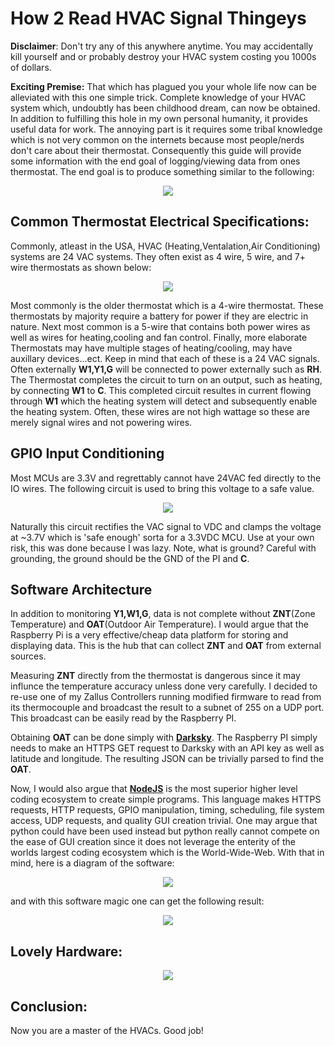# How 2 Read HVAC Signal Thingeys

**Disclaimer**: Don't try any of this anywhere anytime. You may accidentally kill yourself and or probably destroy your HVAC system costing you 1000s of dollars. 

**Exciting Premise:** That which has plagued you your whole life now can be alleviated with this one simple trick. Complete knowledge of your HVAC system which, undoubtly has been childhood dream, can now be obtained. In addition to fulfilling this hole in my own personal humanity, it provides useful data for work. The annoying part is it requires some tribal knowledge which is not very common on the internets because most people/nerds don't care about their thermostat. Consequently this guide will provide some information with the end goal of logging/viewing data from ones thermostat.  The end goal is to produce something similar to the following: 

<p align="center">
    <img src ="Images/EndSystem.PNG">
</p>

## Common Thermostat Electrical Specifications:
Commonly, atleast in the USA, HVAC (Heating,Ventalation,Air Conditioning) systems are 24 VAC systems. They often exist as 4 wire, 5 wire, and 7+ wire thermostats as shown below:

<p align="center">
    <img src ="Images/HVAC.PNG">
</p>

Most commonly is the older thermostat which is a 4-wire thermostat. These thermostats by majority require a battery for power if they are electric in nature. Next most common is a 5-wire that contains both power wires as well as wires for heating,cooling and fan control. Finally, more elaborate Thermostats may have multiple stages of heating/cooling, may have auxillary devices...ect. Keep in mind that each of these is a 24 VAC signals. Often externally **W1,Y1,G** will be connected to power externally such as **RH**. The Thermostat completes the circuit to turn on an output, such as heating, by connecting **W1** to **C**. This completed circuit resultes in current flowing through **W1** which the heating system will detect and subsequently enable the heating system. Often, these wires are not high wattage so these are merely signal wires and not powering wires. 

## GPIO Input Conditioning 

Most MCUs are 3.3V and regrettably cannot have 24VAC fed directly to the IO wires. The following circuit is used to bring this voltage to a safe value.

<p align="center">
    <img src ="Images/Circuit.PNG">
</p>

Naturally this circuit rectifies the VAC signal to VDC and clamps the voltage at ~3.7V which is 'safe enough' sorta for a 3.3VDC MCU. Use at your own risk, this was done because I was lazy. Note, what is ground? Careful with grounding, the ground should be the GND of the PI and **C**. 

## Software Architecture 

In addition to monitoring **Y1,W1,G**, data is not complete without **ZNT**(Zone Temperature) and **OAT**(Outdoor Air Temperature). I would argue that the Raspberry Pi is a very effective/cheap data platform for storing and displaying data. This is the hub that can collect **ZNT** and **OAT** from external sources. 

Measuring **ZNT** directly from the thermostat is dangerous since it may influnce the temperature accuracy unless done very carefully. I decided to re-use one of my Zallus Controllers running modified firmware to read from its thermocouple and broadcast the result to a subnet of 255 on a UDP port. This broadcast can be easily read by the Raspberry PI. 

Obtaining **OAT** can be done simply with **[Darksky](https://darksky.net/dev)**. The Raspberry PI simply needs to make an HTTPS GET request to Darksky with an API key as well as latitude and longitude. The resulting JSON can be trivially parsed to find the **OAT**.  

Now, I would also argue that **[NodeJS](https://nodejs.org/en/)** is the most superior higher level coding ecosystem to create simple programs. This language makes HTTPS requests, HTTP requests, GPIO manipulation, timing, scheduling, file system access, UDP requests, and quality GUI creation trivial. One may argue that python could have been used instead but python really cannot compete on the ease of GUI creation since it does not leverage the enterity of the worlds largest coding ecosystem which is the World-Wide-Web. With that in mind, here is a diagram of the software: 

<p align="center">
    <img src ="Images/Diagram.PNG">
</p>

and with this software magic one can get the following result: 

<p align="center">
    <img src ="Images/EndSystem.PNG">
</p>

## Lovely Hardware:

<p align="center">
    <img src ="Images/HVAC_Mod.jpg">
</p>


## Conclusion:

Now you are a master of the HVACs. Good job!